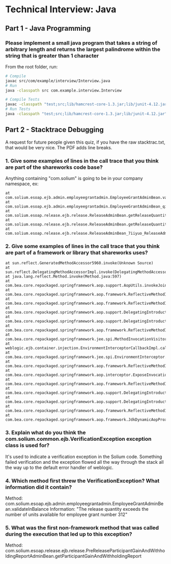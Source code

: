 # Technical Interview: Java

## Part 1 - Java Programming

### Please implement a small java program that takes a string of arbitrary length and returns the largest palindrome within the string that is greater than 1 character

From the root folder, run:

```bash
# Compile
javac src/com/example/interview/Interview.java
# Run
java -classpath src com.example.interview.Interview

# Compile Tests
javac -classpath "test;src;lib/hamcrest-core-1.3.jar;lib/junit-4.12.jar" test/com/example/interview/InterviewTest.java
# Run Tests
java -classpath "test;src;lib/hamcrest-core-1.3.jar;lib/junit-4.12.jar" org.junit.runner.JUnitCore com.example.interview.InterviewTest
```

## Part 2 - Stacktrace Debugging

A request for future people given this quiz, if you have the raw stacktrac.txt, that would be very nice. The PDF adds line breaks.

### 1. Give some examples of lines in the call trace that you think are part of the shareworks code base?

Anything containing "com.solium" is going to be in your company namespace, ex:
```
at com.solium.esoap.ejb.admin.employeegrantadmin.EmployeeGrantAdminBean.validateInBalance(EmployeeGrantAdminBean.java:7373)
at com.solium.esoap.ejb.admin.employeegrantadmin.EmployeeGrantAdminBean_qixr8e_EmployeeGrantAdminLocalImpl.validateInBalance(EmployeeGrantAdminBean_qixr8e_EmployeeGrantAdminLocalImpl.java:3208)
at com.solium.esoap.release.ejb.release.ReleaseAdminBean.getReleaseQuantityFactorDataAddPendingExercise(ReleaseAdminBean.java:2655)
at com.solium.esoap.release.ejb.release.ReleaseAdminBean.getReleaseQuantityFactorData(ReleaseAdminBean.java:2583)
at com.solium.esoap.release.ejb.release.ReleaseAdminBean_7iiyuo_ReleaseAdminLocalImpl.getReleaseQuantityFactorData(ReleaseAdminBean_7iiyuo_ReleaseAdminLocalImpl.java:2666)
```

### 2. Give some examples of lines in the call trace that you think are part of a framework or library that shareworks uses?

```
at sun.reflect.GeneratedMethodAccessor5960.invoke(Unknown Source)
at sun.reflect.DelegatingMethodAccessorImpl.invoke(DelegatingMethodAccessorImpl.java:25)
at java.lang.reflect.Method.invoke(Method.java:597)
at com.bea.core.repackaged.springframework.aop.support.AopUtils.invokeJoinpointUsingReflection(AopUtils.java:310)
at com.bea.core.repackaged.springframework.aop.framework.ReflectiveMethodInvocation.invokeJoinpoint(ReflectiveMethodInvocation.java:182)
at com.bea.core.repackaged.springframework.aop.framework.ReflectiveMethodInvocation.proceed(ReflectiveMethodInvocation.java:149)
at com.bea.core.repackaged.springframework.aop.support.DelegatingIntroductionInterceptor.doProceed(DelegatingIntroductionInterceptor.java:131)
at com.bea.core.repackaged.springframework.aop.support.DelegatingIntroductionInterceptor.invoke(DelegatingIntroductionInterceptor.java:119)
at com.bea.core.repackaged.springframework.aop.framework.ReflectiveMethodInvocation.proceed(ReflectiveMethodInvocation.java:171)
at com.bea.core.repackaged.springframework.jee.spi.MethodInvocationVisitorImpl.visit(MethodInvocationVisitorImpl.java:37)
at weblogic.ejb.container.injection.EnvironmentInterceptorCallbackImpl.callback(EnvironmentInterceptorCallbackImpl.java:54)
at com.bea.core.repackaged.springframework.jee.spi.EnvironmentInterceptor.invoke(EnvironmentInterceptor.java:50)
at com.bea.core.repackaged.springframework.aop.framework.ReflectiveMethodInvocation.proceed(ReflectiveMethodInvocation.java:171)
at com.bea.core.repackaged.springframework.aop.interceptor.ExposeInvocationInterceptor.invoke(ExposeInvocationInterceptor.java:89)
at com.bea.core.repackaged.springframework.aop.framework.ReflectiveMethodInvocation.proceed(ReflectiveMethodInvocation.java:171)
at com.bea.core.repackaged.springframework.aop.support.DelegatingIntroductionInterceptor.doProceed(DelegatingIntroductionInterceptor.java:131)
at com.bea.core.repackaged.springframework.aop.support.DelegatingIntroductionInterceptor.invoke(DelegatingIntroductionInterceptor.java:119)
at com.bea.core.repackaged.springframework.aop.framework.ReflectiveMethodInvocation.proceed(ReflectiveMethodInvocation.java:171)
at com.bea.core.repackaged.springframework.aop.framework.JdkDynamicAopProxy.invoke(JdkDynamicAopProxy.java:204)
```

### 3. Explain what do you think the com.solium.common.ejb.VerificationException exception class is used for?

It's used to indicate a verification exception in the Solium code. Something failed verification and the exception flowed all the way through the stack all the way up to the default error handler of weblogic.

### 4. Which method first threw the VerificationException? What information did it contain?

Method: com.solium.esoap.ejb.admin.employeegrantadmin.EmployeeGrantAdminBean.validateInBalance
Information: "The release quantity exceeds the number of units available for employee grant number 312"

### 5. What was the first non-framework method that was called during the execution that led up to this exception?

Method: com.solium.esoap.release.ejb.release.PreReleaseParticipantGainAndWithholdingReportAdminBean.getParticipantGainAndWithholdingReport
